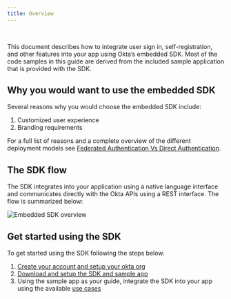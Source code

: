 ```yaml
---
title: Overview
---
```


<ApiLifecycle access="ie" /><br>

<div class="oie-embedded-sdk">

This document describes how to integrate user sign in, self-registration, and
other features into your app using Okta’s embedded SDK. Most of the code
samples in this guide are derived from the included sample application that
is provided with the SDK.

## Why you would want to use the embedded SDK

Several reasons why you would choose the embedded SDK include:

1. Customized user experience
1. Branding requirements

For a full list of reasons and a complete overview of the different deployment
models see
[Federated Authentication Vs Direct Authentication](/docs/concepts/hosted-vs-embedded/#okta-hosted-vs-customer-hosted).

## The SDK flow

The SDK integrates into your application using a native language
interface and communicates directly with the Okta APIs using a
REST interface. The flow is summarized below:

<div class="common-image-format">

![Embedded SDK overview](/img/oie-embedded-sdk/embedded-sdk-overview.png
 "Overview the of the embedded SDK")

</div>

## Get started using the SDK

To get started using the SDK following the steps below.

1. [Create your account and setup your okta org](/docs/guides/oie-embedded-sdk-setup/aspnet/oie-embedded-sdk-org-setup/)
2. [Download and setup the SDK and sample app](/docs/guides/oie-embedded-sdk-setup/aspnet/oie-embedded-sdk-sample-app-setup/)
3. Using the sample app as your guide, integrate the SDK into your app using the available
   [use cases](/docs/guides/oie-embedded-sdk-use-cases/aspnet/oie-embedded-sdk-use-case-overview/)

</div>
